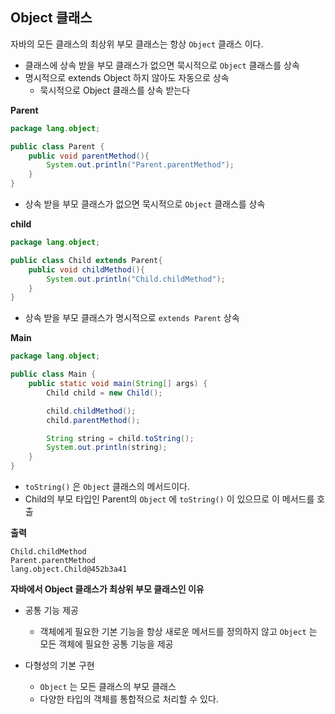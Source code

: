 ## Object 클래스
자바의 모든 클래스의 최상위 부모 클래스는 항상 `Object` 클래스 이다.
- 클래스에 상속 받을 부모 클래스가 없으면 묵시적으로 `Object` 클래스를 상속
- 명시적으로 extends Object 하지 않아도 자동으로 상속
	- 묵시적으로 Object 클래스를 상속 받는다

**Parent**
```java
package lang.object;

public class Parent {
    public void parentMethod(){
        System.out.println("Parent.parentMethod");
    }
}
```
- 상속 받을 부모 클래스가 없으면 묵시적으로 `Object` 클래스를 상속

**child**
```java
package lang.object;

public class Child extends Parent{
    public void childMethod(){
        System.out.println("Child.childMethod");
    }
}
```
- 상속 받을 부모 클래스가 명시적으로 `extends Parent` 상속

**Main**
```java
package lang.object;

public class Main {
    public static void main(String[] args) {
        Child child = new Child();

        child.childMethod();
        child.parentMethod();

        String string = child.toString();
        System.out.println(string);
    }
}
```
- `toString()` 은 `Object` 클래스의 메서드이다.
- Child의 부모 타입인 Parent의 `Object` 에 `toString()` 이 있으므로 이 메서드를 호출

**출력**
```text
Child.childMethod
Parent.parentMethod
lang.object.Child@452b3a41
```
**자바에서 Object 클래스가 최상위 부모 클래스인 이유**
- 공통 기능 제공
	- 객체에게 필요한 기본 기능을 항상 새로운 메서드를 정의하지 않고 `Object` 는 모든 객체에 필요한 공통 기능을 제공

- 다형성의 기본 구현
	- `Object` 는 모든 클래스의 부모 클래스
	- 다양한 타입의 객체를 통합적으로 처리할 수 있다.

